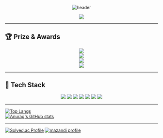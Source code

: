 <!-- 헤더 애니메이션 -->
<div align="center">
  
  ![header](https://capsule-render.vercel.app/api?type=waving&color=0:6A82FB,100:FC5C7D&height=200&section=header&text=Welcome%20to%20My%20GitHub!&fontSize=40&fontColor=ffffff&animation=fadeIn)

</div>

<!-- 글씨 애니메이션 -->
<p align="center">
  <img src="https://readme-typing-svg.herokuapp.com?font=Fira+Code&pause=1000&color=6A82FB&center=true&vCenter=true&width=435&lines=Backend+Developer+in+Progress;Always+Learning+New+Things;Growing+Day+by+Day"/>
</p>

---

## 🏆 Prize & Awards  

<p align="center">
  <img src="https://capsule-render.vercel.app/api?type=rect&color=0:6A82FB,100:FC5C7D&height=50&text=🥇%202024%20캡스톤%20아이디어%20경진대회%20최우수상&fontSize=14&fontColor=ffffff"/>
  <br/>
  <img src="https://capsule-render.vercel.app/api?type=rect&color=0:20C997,100:2DD4BF&height=50&text=🏅%202025%20RealTon(해커톤)%20울산광역시의회%20의장상&fontSize=14&fontColor=ffffff"/>
  <br/>
  <img src="https://capsule-render.vercel.app/api?type=rect&color=0:38BDF8,100:60A5FA&height=50&text=🥈%202025%20UoU%20창의적%20종합설계%20경진대회%20우수상&fontSize=14&fontColor=ffffff"/>
  <br/>
  <img src="https://capsule-render.vercel.app/api?type=rect&color=0:6A82FB,100:FBBF24&height=50&text=🥇%202025%20AI%26의료공학%20프로젝트%20공모전%20최우수상&fontSize=14&fontColor=ffffff"/>
</p>

---

## 🔧 Tech Stack  

<p align="center">
  <img src="https://img.shields.io/badge/Java-007396?style=for-the-badge&logo=openjdk&logoColor=white"/>
  <img src="https://img.shields.io/badge/Spring-6DB33F?style=for-the-badge&logo=spring&logoColor=white"/>
  <img src="https://img.shields.io/badge/MySQL-4479A1?style=for-the-badge&logo=mysql&logoColor=white"/>
  <img src="https://img.shields.io/badge/Redis-DC382D?style=for-the-badge&logo=redis&logoColor=white"/>
  <img src="https://img.shields.io/badge/AWS-232F3E?style=for-the-badge&logo=amazon-aws&logoColor=white"/>
  <img src="https://img.shields.io/badge/Docker-2496ED?style=for-the-badge&logo=docker&logoColor=white"/>
  <img src="https://img.shields.io/badge/Git-F05032?style=for-the-badge&logo=git&logoColor=white"/>

</p>

---

[![Top Langs](https://github-readme-stats.vercel.app/api/top-langs/?username=hsmygit&layout=compact&theme=tokyonight)](https://github.com/anuraghazra/github-readme-stats)  
[![Anurag's GitHub stats](https://github-readme-stats.vercel.app/api?username=hsmygit&show_icons=true&theme=tokyonight)](https://github.com/anuraghazra/github-readme-stats)

---

[![Solved.ac Profile](http://mazassumnida.wtf/api/v2/generate_badge?boj=rlagustn0709)](https://solved.ac/rlagustn0709/)
[![mazandi profile](http://mazandi.herokuapp.com/api?handle=rlagustn0709&theme=warm)](https://solved.ac/rlagustn0709/)

